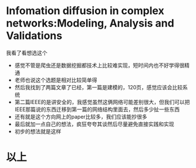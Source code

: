 # Infomation diffusion in complex networks:Modeling, Analysis and Validations
我看了看想选这个
- 感觉不管是爬虫还是数据挖掘都技术上比较难实现，短时间内也不好学得很精通
- 老师也说这个选题是相对比较简单得
- 然后我找到了两篇文章了已经，第一篇是建模的，120页，感觉应该会比较系统
- 第二篇IEEE的是讲安全的，我感觉虽然这俩网络可能差别很大，但我们可以把IEEE那篇说的东西迁移到第一篇的网络结构里面去，然后多少扯一些东西
- 还有就是这个方向网上的paper比较多，我们应该能抄很多
- 最后就加一点自己的想法，疯狂夸夸其谈然后尽量避免直接实践和实现
- 初步的想法就是这样
# 以上